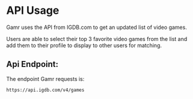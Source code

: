 # API Usage

Gamr uses the API from IGDB.com to get an updated list of video games.

Users are able to select their top 3 favorite video games from the list and add them to their profile to display to other users for matching.

## Api Endpoint:

The endpoint Gamr requests is:

`https://api.igdb.com/v4/games`
